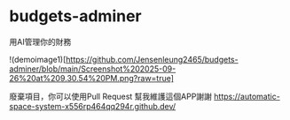 # budgets-adminer
用AI管理你的財務

!(demoimage1)[https://github.com/Jensenleung2465/budgets-adminer/blob/main/Screenshot%202025-09-26%20at%209.30.54%20PM.png?raw=true]

廢棄項目，你可以使用Pull Request 幫我維護這個APP謝謝
https://automatic-space-system-x556rp464qq294r.github.dev/
